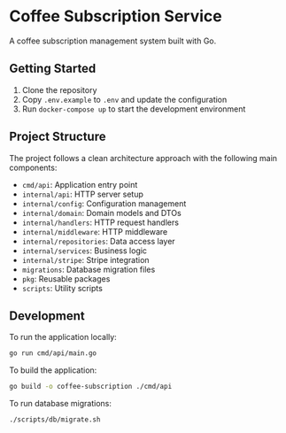 # Coffee Subscription Service

A coffee subscription management system built with Go.

## Getting Started

1. Clone the repository
2. Copy `.env.example` to `.env` and update the configuration
3. Run `docker-compose up` to start the development environment

## Project Structure

The project follows a clean architecture approach with the following main components:

- `cmd/api`: Application entry point
- `internal/api`: HTTP server setup
- `internal/config`: Configuration management
- `internal/domain`: Domain models and DTOs
- `internal/handlers`: HTTP request handlers
- `internal/middleware`: HTTP middleware
- `internal/repositories`: Data access layer
- `internal/services`: Business logic
- `internal/stripe`: Stripe integration
- `migrations`: Database migration files
- `pkg`: Reusable packages
- `scripts`: Utility scripts

## Development

To run the application locally:

```bash
go run cmd/api/main.go
```

To build the application:

```bash
go build -o coffee-subscription ./cmd/api
```

To run database migrations:

```bash
./scripts/db/migrate.sh
```
